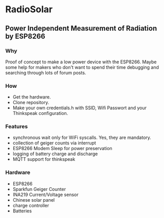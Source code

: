 # RadioSolar

## Power Independent Measurement of Radiation by ESP8266

### Why

Proof of concept to make a low power device with the ESP8266.
Maybe some help for makers who don't want to spend their time debugging and searching through 
lots of forum posts.

### How

+ Get the hardware.
+ Clone repository.
+ Make your own credentials.h with SSID, Wifi Passwort and your Thinkspeak configuration.

### Features

+ synchronous wait only for WiFi syscalls. Yes, they are mandatory.
+ collection of geiger counts via interrupt
+ ESP8266 Modem Sleep for power preservation
+ logging of battery charge and discharge
+ MQTT support for thinkspeak

### Hardware

+ ESP8266
+ Sparkfun Geiger Counter
+ INA219 Current/Voltage sensor
+ Chinese solar panel
+ charge controller
+ Batteries